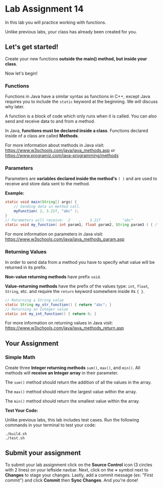 # Lab Assignment 14

In this lab you will practice working with functions.

Unlike previous labs, your class has already been created for you. 

## Let's get started!

Create your new functions **outside the main() method, but inside your class**.

Now let's begin!

### Functions

Functions in Java have a similar syntax as functions in C++, except Java requires you to include the `static` keyword at the beginning. We will discuss why later.

A function is a block of code which only runs when it is called. You can also send and receive data to and from a method.

In Java, **functions must be declared inside a class**. Functions declared inside of a class are called **Methods**.

For more information about methods in Java visit: https://www.w3schools.com/java/java_methods.asp or https://www.programiz.com/java-programming/methods

### Parameters

Parameters are **variables declared inside the method's** `( )` and are used to receive and store data sent to the method.

**Example:**

```java
static void main(String[] args) {
	// Sending data in method call.
	myFunction( 2, 3.21f, "abc" );
}
// Parameters will receive:  2    ,    3.21f    ,     "abc"
static void my_function( int param1, float param2, String param3 ) { /**/ }
```

For more information on parameters in Java visit: https://www.w3schools.com/java/java_methods_param.asp

### Returning Values

In order to send data from a method you have to specify what value will be returned in its prefix. 

**Non-value returning methods** have prefix `void`. 

**Value-returning methods** have the prefix of the values type: `int`, `float`, `String`, etc. and require the `return` keyword somewhere inside its `{ }`. 

```java
// Returning a String value
static String my_str_function() { return "abc"; }
// Returning an Integer value
static int my_int_function() { return 0; }
```

For more information on returning values in Java visit: https://www.w3schools.com/java/java_methods_return.asp

## Your Assignment

### Simple Math

Create three **Integer returning methods** `sum()`, `max()`, and `min()`. All methods will **receive an Integer array** in their parameter.

The `sum()` method should return the addition of all the values in the array.

The `max()` method should return the largest value within the array.

The `min()` method should return the smallest value within the array.

**Test Your Code:**

Unlike previous labs, this lab includes test cases. Run the following commands in your terminal to test your code:

```
./build.sh
./test.sh
```

## Submit your assignment

To submit your lab assignment click on the **Source Control** icon (3 circles with 2 lines) on your leftside navbar. Next, click on the **+** symbol next to **Changes** to stage your changes. Lastly, add a commit message (ex: "First commit") and click **Commit** then **Sync Changes**. And you're done!
